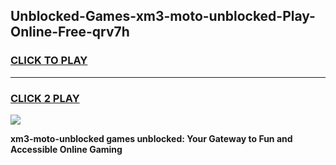 
## Unblocked-Games-xm3-moto-unblocked-Play-Online-Free-qrv7h
<h3>
<a href="https://premium76.site?title=xm3-moto-unblocked&ref=26A">CLICK TO PLAY</a></h3>
<hr>

<h3>
<a href="https://premium76.site?title=xm3-moto-unblocked&ref=26A">CLICK 2 PLAY</a>
  
</h3>

<a href="https://premium76.site?title=xm3-moto-unblocked&ref=26A"><img src="https://clearcache.store/games.png"></a>


**xm3-moto-unblocked games unblocked: Your Gateway to Fun and Accessible Online Gaming**
